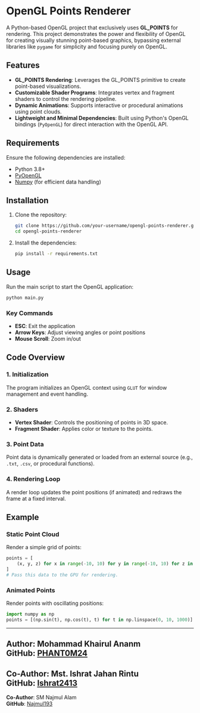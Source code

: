 # OpenGL Points Renderer

A Python-based OpenGL project that exclusively uses **GL_POINTS** for rendering. This project demonstrates the power and flexibility of OpenGL for creating visually stunning point-based graphics, bypassing external libraries like `pygame` for simplicity and focusing purely on OpenGL.

## Features

- **GL_POINTS Rendering**: Leverages the GL_POINTS primitive to create point-based visualizations.
- **Customizable Shader Programs**: Integrates vertex and fragment shaders to control the rendering pipeline.
- **Dynamic Animations**: Supports interactive or procedural animations using point clouds.
- **Lightweight and Minimal Dependencies**: Built using Python's OpenGL bindings (`PyOpenGL`) for direct interaction with the OpenGL API.

## Requirements

Ensure the following dependencies are installed:

- Python 3.8+
- [PyOpenGL](https://pypi.org/project/PyOpenGL/)
- [Numpy](https://pypi.org/project/numpy/) (for efficient data handling)

## Installation

1. Clone the repository:
   ```bash
   git clone https://github.com/your-username/opengl-points-renderer.git
   cd opengl-points-renderer
   ```

2. Install the dependencies:
   ```bash
   pip install -r requirements.txt
   ```

## Usage

Run the main script to start the OpenGL application:
```bash
python main.py
```

### Key Commands
- **ESC**: Exit the application
- **Arrow Keys**: Adjust viewing angles or point positions
- **Mouse Scroll**: Zoom in/out

## Code Overview

### 1. **Initialization**
The program initializes an OpenGL context using `GLUT` for window management and event handling.

### 2. **Shaders**
- **Vertex Shader**: Controls the positioning of points in 3D space.
- **Fragment Shader**: Applies color or texture to the points.

### 3. **Point Data**
Point data is dynamically generated or loaded from an external source (e.g., `.txt`, `.csv`, or procedural functions).

### 4. **Rendering Loop**
A render loop updates the point positions (if animated) and redraws the frame at a fixed interval.

## Example

### Static Point Cloud
Render a simple grid of points:
```python
points = [
    (x, y, z) for x in range(-10, 10) for y in range(-10, 10) for z in range(-10, 10)
]
# Pass this data to the GPU for rendering.
```

### Animated Points
Render points with oscillating positions:
```python
import numpy as np
points = [(np.sin(t), np.cos(t), t) for t in np.linspace(0, 10, 1000)]
```




---

**Author**: Mohammad Khairul Ananm   
**GitHub**: [PHANT0M24](https://github.com/PHANT0M24)
---
**Co-Author**: Mst. Ishrat Jahan Rintu   
**GitHub**: [Ishrat2413](https://github.com/Ishrat2413)
---
**Co-Author**: SM Najmul Alam   
**GitHub**: [Najmul193](https://github.com/Najmul193)
